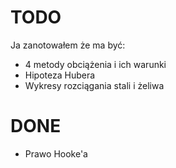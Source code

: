 # TODO

Ja zanotowałem że ma być: 
- 4 metody obciążenia i ich warunki 
- Hipoteza Hubera 
- Wykresy rozciągania stali i żeliwa

# DONE
- Prawo Hooke'a